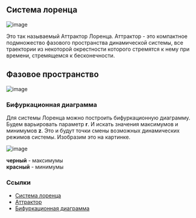 ## Система лоренца

![image](https://user-images.githubusercontent.com/25401699/145394984-f185bb99-1639-4040-99e1-0de0fb0afce4.png)

Это так называемый Аттрактор Лоренца.
Аттрактор - это компактное подмножество фазового пространства динамической системы,
все траектории из некоторой окрестности которого стремятся к нему при времени, стремящемся к бесконечности.

## Фазовое пространство

![image](https://user-images.githubusercontent.com/25401699/145395737-0ea7915b-76ac-4951-a5c9-3e39de0112a9.png)

### Бифуркационная диаграмма

Для системы Лоренца можно построить бифуркационную диаграмму.
Будем варьировать параметр **r**. И искать значения максимумов и минимумов **z**. Это и будут точки смены возможных динамических режимов системы.
Изобразим это на картинке.

![image](https://user-images.githubusercontent.com/25401699/145396432-b83136e2-d0e4-48d8-9820-bebbd46fb338.png)

**черный** - максимумы   
**красный** - минимумы

### Ссылки

* [Система лоренца](https://ru.wikipedia.org/wiki/%D0%90%D1%82%D1%82%D1%80%D0%B0%D0%BA%D1%82%D0%BE%D1%80_%D0%9B%D0%BE%D1%80%D0%B5%D0%BD%D1%86%D0%B0)
* [Аттрактор](https://ru.wikipedia.org/wiki/%D0%90%D1%82%D1%82%D1%80%D0%B0%D0%BA%D1%82%D0%BE%D1%80)
* [Бифуркационная диаграмма](https://ru.wikipedia.org/wiki/%D0%91%D0%B8%D1%84%D1%83%D1%80%D0%BA%D0%B0%D1%86%D0%B8%D0%BE%D0%BD%D0%BD%D0%B0%D1%8F_%D0%B4%D0%B8%D0%B0%D0%B3%D1%80%D0%B0%D0%BC%D0%BC%D0%B0)
